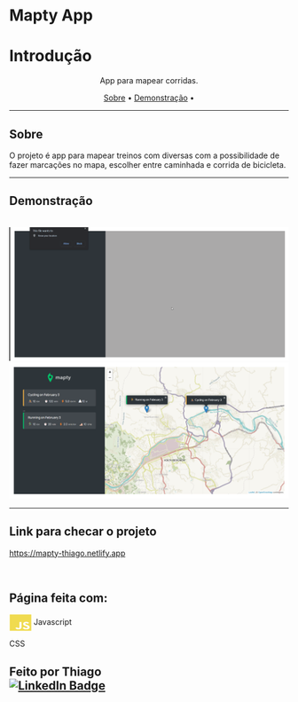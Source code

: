 <h1 style="text-align: "center"; style="font-weight: bold;">Mapty App</h1>

<h1>Introdução</h1>
<p align="center">App para mapear corridas.</p>
                 
<p align="center">
 <a href="#sobre">Sobre</a> •
 <a href="#demonstração">Demonstração</a> •
</p><hr>

## Sobre
<p>O projeto é app para mapear treinos com diversas com a possibilidade de fazer marcações no mapa, escolher entre caminhada e corrida de bicicleta.<br>
</p><hr>

## Demonstração
<br>
<div style="text-align: center;">
<img alt="BankistGif" title="BankistGif" src="./github/Animação.gif">
<img alt="Bankist Login screen" tite="BankistLoggin" src="./github/Screenshot_1.png">
</div><hr>
                                                                                    
## Link para checar o projeto                                                                                   
https://mapty-thiago.netlify.app                                                                                    

<br> <h2>Página feita com:</h2>

<p><span><img align="center" alt="Th-Js" height="30" width="40" src="https://raw.githubusercontent.com/devicons/devicon/master/icons/javascript/javascript-plain.svg"></span> Javascript</p>
<p>CSS</p>

## Feito por Thiago<br> [![LinkedIn Badge](https://img.shields.io/badge/-Thiago_Martins-blue?style=flat-square&logo=Linkedin&logoColor=white&link=https://www.linkedin.com/in/thiagoma/)](https://www.linkedin.com/in/thiagoma/)
